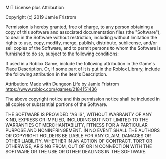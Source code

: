 MIT License plus Attribution

Copyright (c) 2019 Jamie Fristrom

Permission is hereby granted, free of charge, to any person obtaining a copy
of this software and associated documentation files (the "Software"), to deal
in the Software without restriction, including without limitation the rights
to use, copy, modify, merge, publish, distribute, sublicense, and/or sell
copies of the Software, and to permit persons to whom the Software is
furnished to do so, subject to the following conditions:

If used in a Roblox Game, include the following attribution in the Game's Place 
Description. Or, if some part of it is put in the Roblox Library, include the 
following attribution in the item's Description.

Attribution:
Made with Dungeon Life by Jamie Fristrom https://www.roblox.com/games/2184151436

The above copyright notice and this permission notice shall be included in all
copies or substantial portions of the Software.

THE SOFTWARE IS PROVIDED "AS IS", WITHOUT WARRANTY OF ANY KIND, EXPRESS OR
IMPLIED, INCLUDING BUT NOT LIMITED TO THE WARRANTIES OF MERCHANTABILITY,
FITNESS FOR A PARTICULAR PURPOSE AND NONINFRINGEMENT. IN NO EVENT SHALL THE
AUTHORS OR COPYRIGHT HOLDERS BE LIABLE FOR ANY CLAIM, DAMAGES OR OTHER
LIABILITY, WHETHER IN AN ACTION OF CONTRACT, TORT OR OTHERWISE, ARISING FROM,
OUT OF OR IN CONNECTION WITH THE SOFTWARE OR THE USE OR OTHER DEALINGS IN THE
SOFTWARE.
